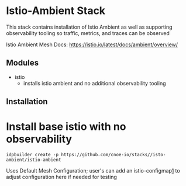 # Istio-Ambient Stack

This stack contains installation of Istio Ambient as well as supporting observability tooling so traffic, metrics, and traces can be observed

Istio Ambient Mesh Docs: https://istio.io/latest/docs/ambient/overview/



## Modules
- istio
  - installs istio ambient and no additional observability tooling

## Installation

# Install base istio with no observability

`idpbuilder create -p https://github.com/cnoe-io/stacks//isto-ambient/istio-ambient`

Uses Default Mesh Configuration; user's can add an istio-configmap[1] to adjust configuration here if needed for testing 

[1]: https://istio.io/latest/docs/reference/config/istio.mesh.v1alpha1/